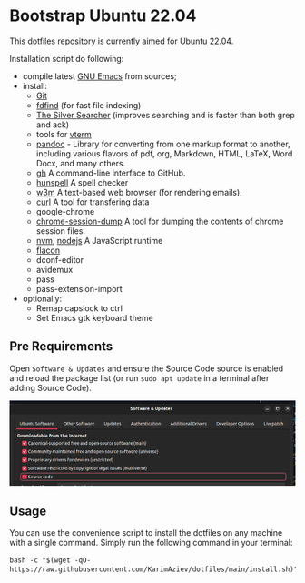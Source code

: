 # Bootstrap Ubuntu 22.04

This dotfiles repository is currently aimed for Ubuntu 22.04.

Installation script do following:

  - compile latest [GNU Emacs](https://www.gnu.org/software/emacs/) from
    sources;
  - install:
      - [Git](https://git-scm.com/)
      - [fdfind](https://github.com/sharkdp/fd) (for fast file indexing)
      - [The Silver
        Searcher](https://github.com/ggreer/the_silver_searcher)
        (improves searching and is faster than both grep and ack)
      - tools for [vterm](https://github.com/akermu/emacs-libvterm)
      - [pandoc](https://pandoc.org/installing.html) - Library for
        converting from one markup format to another, including various
        flavors of pdf, org, Markdown, HTML, LaTeX, Word Docx, and many
        others.
      - [gh](https://cli.github.com/manual/) A command-line interface to
        GitHub.
      - [hunspell](http://hunspell.github.io/) A spell checker
      - [w3m](http://w3m.sourceforge.net/) A text-based web browser (for
        rendering emails).
      - [curl](https://curl.se/) A tool for transfering data
      - google-chrome
      - [chrome-session-dump](https://github.com/lemnos/chrome-session-dump)
        A tool for dumping the contents of chrome session files.
      - [nvm](https://github.com/nvm-sh/nvm),
        [nodejs](https://nodejs.org/en/) A JavaScript runtime
      - [flacon](https://help.ubuntu.ru/wiki/flacon)
      - dconf-editor
      - avidemux
      - pass
      - pass-extension-import
  - optionally:
      - Remap capslock to ctrl
      - Set Emacs gtk keyboard theme

## Pre Requirements

Open `Software & Updates` and ensure the Source Code source is enabled
and reload the package list (or run `sudo apt update` in a terminal
after adding Source Code).

![](./example.png)

## Usage

You can use the convenience script to install the dotfiles on any
machine with a single command. Simply run the following command in your
terminal:

    bash -c "$(wget -qO- https://raw.githubusercontent.com/KarimAziev/dotfiles/main/install.sh)"
